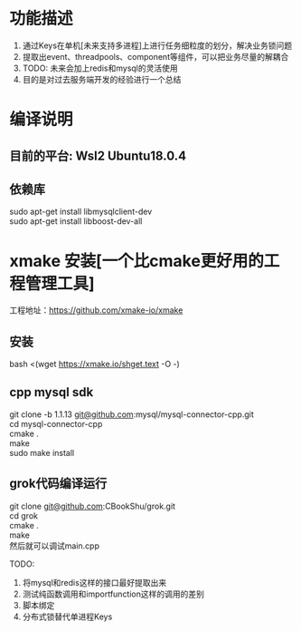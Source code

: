 # 功能描述
1. 通过Keys在单机[未来支持多进程]上进行任务细粒度的划分，解决业务锁问题
2. 提取出event、threadpools、component等组件，可以把业务尽量的解耦合
3. TODO: 未来会加上redis和mysql的灵活使用
4. 目的是对过去服务端开发的经验进行一个总结

# 编译说明
## 目前的平台: Wsl2 Ubuntu18.0.4
## 依赖库
sudo apt-get install libmysqlclient-dev  
sudo apt-get install libboost-dev-all  

# xmake 安装[一个比cmake更好用的工程管理工具]
工程地址：https://github.com/xmake-io/xmake
## 安装
bash <(wget https://xmake.io/shget.text -O -)  

## cpp mysql sdk
git clone -b 1.1.13 git@github.com:mysql/mysql-connector-cpp.git  
cd mysql-connector-cpp  
cmake .  
make  
sudo make install  

## grok代码编译运行
git clone git@github.com:CBookShu/grok.git  
cd grok  
cmake .  
make  
然后就可以调试main.cpp  

TODO:
1. 将mysql和redis这样的接口最好提取出来
2. 测试纯函数调用和importfunction这样的调用的差别
3. 脚本绑定
4. 分布式锁替代单进程Keys